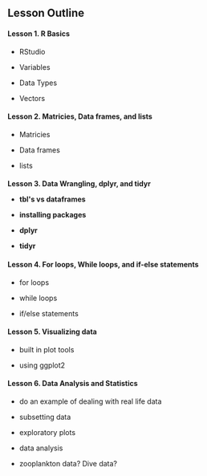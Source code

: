 <h2> Lesson Outline </h2> 

<h4> Lesson 1. R Basics </h4>

- RStudio 

- Variables 

- Data Types 

- Vectors 

<h4> Lesson 2. Matricies, Data frames, and lists </h4>

- Matricies 

- Data frames 

- lists 

<h4> Lesson 3. Data Wrangling, dplyr, and tidyr
  
- tbl's vs dataframes 

- installing packages 

- dplyr 

- tidyr

<h4> Lesson 4. For loops, While loops, and if-else statements </h4>

- for loops 

- while loops 

- if/else statements 

<h4> Lesson 5. Visualizing data </h4>

- built in plot tools 

- using ggplot2  

<h4> Lesson 6. Data Analysis and Statistics</h4>

- do an example of dealing with real life data 

- subsetting data 

- exploratory plots 

- data analysis 

- zooplankton data? Dive data? 
